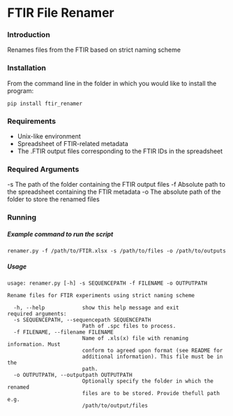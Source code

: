 FTIR File Renamer
==============
### Introduction

Renames files from the FTIR based on strict naming scheme

### Installation

From the command line in the folder in which you would like to install the program:

`pip install ftir_renamer`

### Requirements
- Unix-like environment
- Spreadsheet of FTIR-related metadata
- The .FTIR output files corresponding to the FTIR IDs in the spreadsheet

### Required Arguments

-s
The path of the folder containing the FTIR output files
-f 
Absolute path to the spreadsheet containing the FTIR metadata
-o
The absolute path of the folder to store the renamed files

### Running 

##### Example command to run the script

`renamer.py -f /path/to/FTIR.xlsx -s /path/to/files -o /path/to/outputs`
    
##### Usage

```
usage: renamer.py [-h] -s SEQUENCEPATH -f FILENAME -o OUTPUTPATH

Rename files for FTIR experiments using strict naming scheme

  -h, --help            show this help message and exit
required arguments:
  -s SEQUENCEPATH, --sequencepath SEQUENCEPATH
                        Path of .spc files to process.
  -f FILENAME, --filename FILENAME
                        Name of .xls(x) file with renaming information. Must
                        conform to agreed upon format (see README for
                        additional information). This file must be in the
                        path.
  -o OUTPUTPATH, --outputpath OUTPUTPATH
                        Optionally specify the folder in which the renamed
                        files are to be stored. Provide thefull path e.g.
                        /path/to/output/files
```
